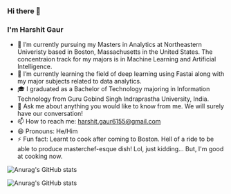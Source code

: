 ### Hi there 👋
### I'm Harshit Gaur

- :school: I’m currently pursuing my Masters in Analytics at Northeastern Univeristy based in Boston, Massachusetts in the United States. The concentraion track for my majors is in Machine Learning and Artificial Intelligence.
- 🌱 I’m currently learning the field of deep learning using Fastai along with my major subjects related to data analytics.
- :mortar_board: I graduated as a Bachelor of Technology majoring in Information Technology from Guru Gobind Singh Indraprastha University, India.
- 💬 Ask me about anything you would like to know from me. We will surely have our conversation!
- 📫 How to reach me: harshit.gaur6155@gmail.com
- 😄 Pronouns: He/Him
- ⚡ Fun fact: Learnt to cook after coming to Boston. Hell of a ride to be able to produce masterchef-esque dish! Lol, just kidding... But, I'm good at cooking now. 

![Anurag's GitHub stats](https://github-readme-stats.vercel.app/api?username=harshitgaur6155&show_icons=true&theme=radical)

![Anurag's GitHub stats](https://github-readme-stats.vercel.app/api/top-langs/?username=harshitgaur6155)
